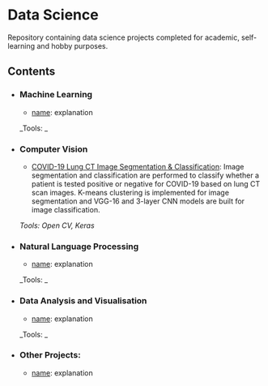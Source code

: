 # Data Science 
Repository containing data science projects completed for academic, self-learning and hobby purposes. 

## Contents

- ### Machine Learning
  - [name](link): explanation

  _Tools: _ 

- ### Computer Vision
  - [COVID-19 Lung CT Image Segmentation & Classification](link): Image segmentation and classification are performed to classify whether a patient
  is tested positive or negative for COVID-19 based on lung CT scan images. K-means clustering is implemented for image segmentation and VGG-16 and 3-layer
  CNN models are built for image classification. 
  
  _Tools: Open CV, Keras_


- ### Natural Language Processing
  - [name](link): explanation
  
  _Tools: _

- ### Data Analysis and Visualisation
  - [name](link): explanation
  
  _Tools: _
	
- ### Other Projects: 
  - [name](link): explanation

